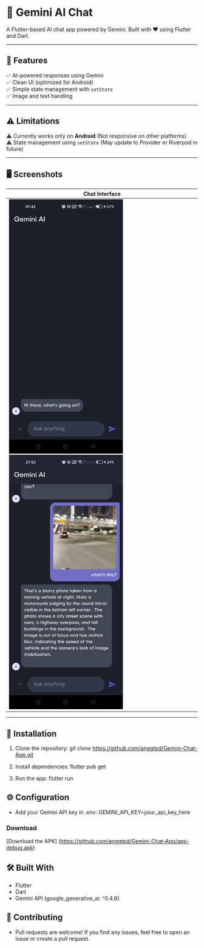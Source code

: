 # 🤖 Gemini AI Chat  
A Flutter-based AI chat app powered by Gemini. Built with ❤️ using Flutter and Dart.

---

## 🚀 Features
✅ AI-powered responses using Gemini  
✅ Clean UI (optimized for Android)  
✅ Simple state management with `setState`  
✅ Image and text handling  

---

## ⚠️ Limitations
⚠️ Currently works only on **Android** (Not responsive on other platforms)  
⚠️ State management using `setState` (May update to Provider or Riverpod in future)  

---

## 🖥️ Screenshots
| Chat Interface |
|---------------|
| <img src="flutter_02.png" width="300"> <img src="flutter_01.png" width="300"> |

---

## 📲 Installation
1. Clone the repository:
git clone https://github.com/anggtpd/Gemini-Chat-App.git

2. Install dependencies:
flutter pub get

3. Run the app:
flutter run

## ⚙️ Configuration
- Add your Gemini API key in .env:
GEMINI_API_KEY=your_api_key_here

### Download
[Download the APK] (https://github.com/anggtpd/Gemini-Chat-App/app-debug.apk)

## 🛠️ Built With
- Flutter
- Dart
- Gemini API (google_generative_ai: ^0.4.6)

## 🌟 Contributing
- Pull requests are welcome! If you find any issues, feel free to open an issue or create a pull request.
